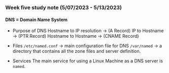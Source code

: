 ### Week five study note (5/07/2023 - 5/13/2023)<!-- omit from toc -->

#### DNS = Domain Name System
* Purpose of DNS
Hostname to IP resolution &rarr; (A Record)
IP to Hostname &rarr; (PTR Record)
Hostname to Hostname &rarr; (CNAME Record)

* Files
    `/etc/named.conf` &rarr; main configuration file for DNS
    `/var/named` &rarr; a directory that contains all the zone files and server definition.
* Services
  The main service for using a Linux Machine as a DNS server is `named`.